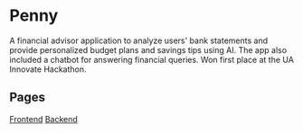 # Penny

A financial advisor application to analyze users' bank statements and provide personalized budget plans and savings tips using AI. The app also included a chatbot for answering financial queries. Won first place at the UA Innovate Hackathon.

## Pages

[Frontend](https://github.com/segfault-and-chill/Penny-Frontend)
[Backend](https://github.com/segfault-and-chill/Penny-Backend)
